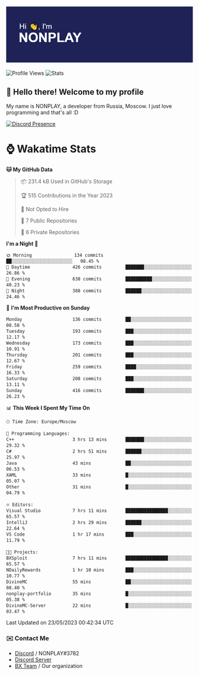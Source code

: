 ![Discord Presence](./header.png)
<br></br>
![Profile Views](https://komarev.com/ghpvc/?username=NONPLAYT&color=blue&style=for-the-badge)
![Stats](https://img.shields.io/badge/0%25-OPTIMIZED-orange?style=for-the-badge)


## :wave: Hello there! Welcome to my profile

My name is NONPLAY, a developer from Russia, Moscow. I just love programming and that's all :D

[![Discord Presence](https://lanyard.cnrad.dev/api/597087584090587177)](https://discord.com/users/597087584090587177) 

# ⌚ Wakatime Stats

<!--START_SECTION:waka-->
**🐱 My GitHub Data** 

> 📦 231.4 kB Used in GitHub's Storage 
 > 
> 🏆 515 Contributions in the Year 2023
 > 
> 🚫 Not Opted to Hire
 > 
> 📜 7 Public Repositories 
 > 
> 🔑 6 Private Repositories 
 > 
**I'm a Night 🦉** 

```text
🌞 Morning                134 commits         ██░░░░░░░░░░░░░░░░░░░░░░░   08.45 % 
🌆 Daytime                426 commits         ███████░░░░░░░░░░░░░░░░░░   26.86 % 
🌃 Evening                638 commits         ██████████░░░░░░░░░░░░░░░   40.23 % 
🌙 Night                  388 commits         ██████░░░░░░░░░░░░░░░░░░░   24.46 % 
```
📅 **I'm Most Productive on Sunday** 

```text
Monday                   136 commits         ██░░░░░░░░░░░░░░░░░░░░░░░   08.58 % 
Tuesday                  193 commits         ███░░░░░░░░░░░░░░░░░░░░░░   12.17 % 
Wednesday                173 commits         ███░░░░░░░░░░░░░░░░░░░░░░   10.91 % 
Thursday                 201 commits         ███░░░░░░░░░░░░░░░░░░░░░░   12.67 % 
Friday                   259 commits         ████░░░░░░░░░░░░░░░░░░░░░   16.33 % 
Saturday                 208 commits         ███░░░░░░░░░░░░░░░░░░░░░░   13.11 % 
Sunday                   416 commits         ███████░░░░░░░░░░░░░░░░░░   26.23 % 
```


📊 **This Week I Spent My Time On** 

```text
🕑︎ Time Zone: Europe/Moscow

💬 Programming Languages: 
C++                      3 hrs 13 mins       ███████░░░░░░░░░░░░░░░░░░   29.32 % 
C#                       2 hrs 51 mins       ██████░░░░░░░░░░░░░░░░░░░   25.97 % 
Java                     43 mins             ██░░░░░░░░░░░░░░░░░░░░░░░   06.53 % 
XAML                     33 mins             █░░░░░░░░░░░░░░░░░░░░░░░░   05.07 % 
Other                    31 mins             █░░░░░░░░░░░░░░░░░░░░░░░░   04.79 % 

🔥 Editors: 
Visual Studio            7 hrs 11 mins       ████████████████░░░░░░░░░   65.57 % 
IntelliJ                 2 hrs 29 mins       ██████░░░░░░░░░░░░░░░░░░░   22.64 % 
VS Code                  1 hr 17 mins        ███░░░░░░░░░░░░░░░░░░░░░░   11.79 % 

🐱‍💻 Projects: 
BXSploit                 7 hrs 11 mins       ████████████████░░░░░░░░░   65.57 % 
NDailyRewards            1 hr 10 mins        ███░░░░░░░░░░░░░░░░░░░░░░   10.77 % 
DivineMC                 55 mins             ██░░░░░░░░░░░░░░░░░░░░░░░   08.40 % 
nonplay-portfolio        35 mins             █░░░░░░░░░░░░░░░░░░░░░░░░   05.38 % 
DivineMC-Server          22 mins             █░░░░░░░░░░░░░░░░░░░░░░░░   03.47 % 
```


 Last Updated on 23/05/2023 00:42:34 UTC
<!--END_SECTION:waka-->

### ✉️ Contact Me

- [Discord](https://discord.com/users/597087584090587177) / NONPLAY#3782
- [Discord Server](https://discord.gg/p7cxhw7E2M)
- [BX Team](https://github.com/BX-Team) / Our organization
